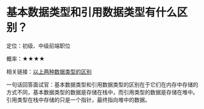 <script lang="ts" setup>
import { loginRead } from '@/utils/login-read'
loginRead('q10000')
</script>

# 基本数据类型和引用数据类型有什么区别？



定位：初级、中级前端职位

概率：★★★★

相关链接：[以上两种数据类型的区别](/documents/part2/javascript-base/data-type.html#以上两种数据类型的区别)

一句话回答面试官：基本数据类型和引用数据类型的区别在于它们在内存中存储的方式不同，基本数据类型的数据是存储在栈中，而引用类型的数据是存储在堆中。引用类型在栈中存储的只是一个指针，最终指向堆中的数据。
